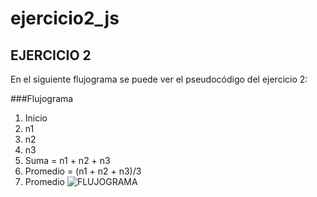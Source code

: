 # ejercicio2_js
## EJERCICIO 2
En el siguiente flujograma se puede ver el pseudocódigo  del ejercicio 2:
  
###Flujograma
1. Inicio
2. n1
3. n2
4. n3
5. Suma = n1 + n2 + n3
6. Promedio = (n1 + n2 + n3)/3
7. Promedio
![FLUJOGRAMA](http://4.1m.yt/atGx-xC.jpg "Flujograma")
